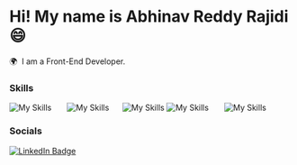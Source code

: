 Hi! My name is Abhinav Reddy Rajidi 😄
========================================================================================================================================

🌍  I am a Front-End Developer.
<br/>

### Skills

![My Skills](https://skillicons.dev/icons?i=html,css) &nbsp;&nbsp;&nbsp;&nbsp;&nbsp; ![My Skills](https://skillicons.dev/icons?i=js)&nbsp;&nbsp;&nbsp;&nbsp;&nbsp; ![My Skills](https://skillicons.dev/icons?i=figma) ![My Skills](https://skillicons.dev/icons?i=tailwind) &nbsp;&nbsp;&nbsp;&nbsp;&nbsp; ![My Skills](https://skillicons.dev/icons?i=react) &nbsp;&nbsp;&nbsp;&nbsp;&nbsp; 
<br/>

### Socials

<div id="badges">
  <a href="https://www.linkedin.com/in/abhinavreddy-rajidi-988633280/">
    <img src="https://img.shields.io/badge/LinkedIn-blue?style=for-the-badge&logo=linkedin&logoColor=white" alt="LinkedIn Badge"/>
  </a>
</div>

